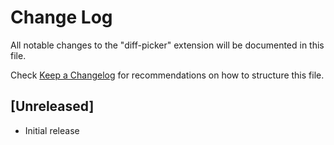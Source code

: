 # Change Log

All notable changes to the "diff-picker" extension will be documented in this file.

Check [Keep a Changelog](http://keepachangelog.com/) for recommendations on how to structure this file.

## [Unreleased]

- Initial release